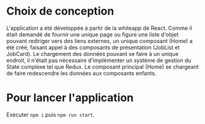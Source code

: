 # Choix de conception

L'application a été développée à partir de la whiteapp de React. Comme il était demandé de fournir une unique page ou figure une liste d'objet pouvant rediriger vers des liens externes, un unique composant (Home) a été créé, faisant appel à des composants de présentation (JobList et JobCard).
Le chargement des données pouvant se faire à un unique endroit, il n'était pas nécessaire d'implémenter un système de gestion du State complexe tel que Redux. Le composant principal (Home) se chargeant de faire redescendre les données aux composants enfants.

# Pour lancer l'application

Executer `npm i` puis `npm run start`.

